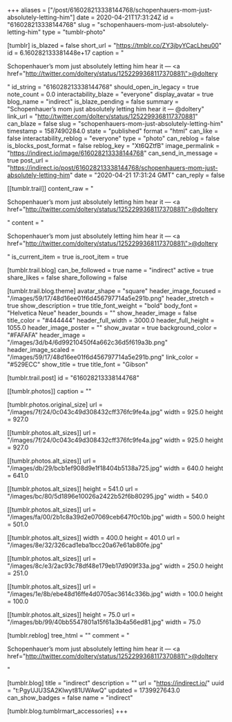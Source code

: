 +++
aliases = ["/post/616028213338144768/schopenhauers-mom-just-absolutely-letting-him"]
date = 2020-04-21T17:31:24Z
id = "616028213338144768"
slug = "schopenhauers-mom-just-absolutely-letting-him"
type = "tumblr-photo"

[tumblr]
is_blazed = false
short_url = "https://tmblr.co/ZY3jbyYCacLheu00"
id = 6.160282133381448e+17
caption = "<p>Schopenhauer’s mom just absolutely letting him hear it — <a href=\"http://twitter.com/doltery/status/1252299368117370881\">@doltery</a></p>"
id_string = "616028213338144768"
should_open_in_legacy = true
note_count = 0.0
interactability_blaze = "everyone"
display_avatar = true
blog_name = "indirect"
is_blaze_pending = false
summary = "Schopenhauer’s mom just absolutely letting him hear it — @doltery"
link_url = "http://twitter.com/doltery/status/1252299368117370881"
can_blaze = false
slug = "schopenhauers-mom-just-absolutely-letting-him"
timestamp = 1587490284.0
state = "published"
format = "html"
can_like = false
interactability_reblog = "everyone"
type = "photo"
can_reblog = false
is_blocks_post_format = false
reblog_key = "Xt6QZtfB"
image_permalink = "https://indirect.io/image/616028213338144768"
can_send_in_message = true
post_url = "https://indirect.io/post/616028213338144768/schopenhauers-mom-just-absolutely-letting-him"
date = "2020-04-21 17:31:24 GMT"
can_reply = false

[[tumblr.trail]]
content_raw = "<p>Schopenhauer’s mom just absolutely letting him hear it — <a href=\"http://twitter.com/doltery/status/1252299368117370881\">@doltery</a></p>"
content = "<p>Schopenhauer&rsquo;s mom just absolutely letting him hear it &mdash; <a href=\"http://twitter.com/doltery/status/1252299368117370881\">@doltery</a></p>"
is_current_item = true
is_root_item = true

[tumblr.trail.blog]
can_be_followed = true
name = "indirect"
active = true
share_likes = false
share_following = false

[tumblr.trail.blog.theme]
avatar_shape = "square"
header_image_focused = "/images/59/17/48d16ee01f6d456797714a5e291b.png"
header_stretch = true
show_description = true
title_font_weight = "bold"
body_font = "Helvetica Neue"
header_bounds = ""
show_header_image = false
title_color = "#444444"
header_full_width = 3000.0
header_full_height = 1055.0
header_image_poster = ""
show_avatar = true
background_color = "#FAFAFA"
header_image = "/images/3d/b4/6d99210450f4a662c36d5f619a3b.png"
header_image_scaled = "/images/59/17/48d16ee01f6d456797714a5e291b.png"
link_color = "#529ECC"
show_title = true
title_font = "Gibson"

[tumblr.trail.post]
id = "616028213338144768"

[[tumblr.photos]]
caption = ""

[tumblr.photos.original_size]
url = "/images/7f/24/0c043c49d308432cff376fc9fe4a.jpg"
width = 925.0
height = 927.0

[[tumblr.photos.alt_sizes]]
url = "/images/7f/24/0c043c49d308432cff376fc9fe4a.jpg"
width = 925.0
height = 927.0

[[tumblr.photos.alt_sizes]]
url = "/images/db/29/bcb1ef908d9e1f18404b5138a725.jpg"
width = 640.0
height = 641.0

[[tumblr.photos.alt_sizes]]
height = 541.0
url = "/images/bc/80/5d1896e10026a2422b52f6b80295.jpg"
width = 540.0

[[tumblr.photos.alt_sizes]]
url = "/images/fa/00/2b1c8a39d2e07069ceb647f0c10b.jpg"
width = 500.0
height = 501.0

[[tumblr.photos.alt_sizes]]
width = 400.0
height = 401.0
url = "/images/8e/32/326cad1eba1bcc20a67e61ab80fe.jpg"

[[tumblr.photos.alt_sizes]]
url = "/images/8c/e3/2ac93c78df48e179eb17d909f33a.jpg"
width = 250.0
height = 251.0

[[tumblr.photos.alt_sizes]]
url = "/images/1e/8b/ebe48d16ffe4d0705ac3614c336b.jpg"
width = 100.0
height = 100.0

[[tumblr.photos.alt_sizes]]
height = 75.0
url = "/images/bb/99/40bb5547801a15f61a3b4a56ed81.jpg"
width = 75.0

[tumblr.reblog]
tree_html = ""
comment = "<p>Schopenhauer’s mom just absolutely letting him hear it — <a href=\"http://twitter.com/doltery/status/1252299368117370881\">@doltery</a></p>"

[tumblr.blog]
title = "indirect"
description = ""
url = "https://indirect.io/"
uuid = "t:PgyUJU3SA2Klwyt81UWAwQ"
updated = 1739927643.0
can_show_badges = false
name = "indirect"

[tumblr.blog.tumblrmart_accessories]
+++

